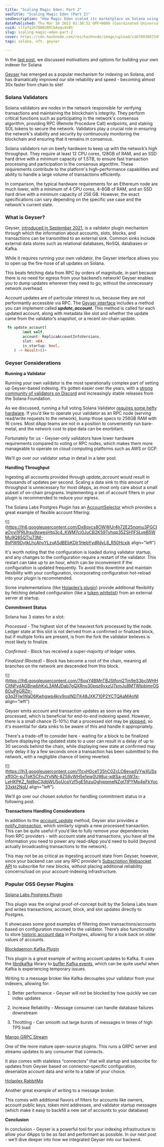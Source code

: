 ```yaml
---
title: "Scaling Magic Eden: Part 2"
seoTitle: "Scaling Magic Eden (Part 2)"
seoDescription: "How Magic Eden scaled its marketplace on Solana using Geyser, Kafka, Redis, and AWS Aurora (Part 2)"
datePublished: Thu Mar 16 2023 01:30:52 GMT+0000 (Coordinated Universal Time)
cuid: clfafq1h7000209lb4aqv4s8h
slug: scaling-magic-eden-part-2
cover: https://cdn.hashnode.com/res/hashnode/image/upload/v1678930072453/1f44460f-7f26-4a25-9801-af4eb29f65fe.jpeg
tags: solana, nft, geyser

---
```


In the [last post](https://eng.magiceden.dev/scaling-magic-eden-part-1), we discussed motivations and options for building your own indexer for Solana

[Geyser](https://docs.solana.com/developing/plugins/geyser-plugins) has emerged as a popular mechanism for indexing on Solana, and has dramatically improved our site reliability and speed - becoming almost 30x faster from chain to site!

### **Solana Validators**

Solana validators are nodes in the network responsible for verifying transactions and maintaining the blockchain's integrity. They perform critical functions such as participating in the network's consensus algorithm, providing RPC (Remote Procedure Call) endpoints, and staking SOL tokens to secure the network. Validators play a crucial role in ensuring the network's stability and security by continuously monitoring the blockchain and ensuring that it remains in consensus.

Solana validators run on beefy hardware to keep up with the network’s high throughput. They require at least 12 CPU cores, 128GB of RAM, and an SSD hard drive with a minimum capacity of 1.5TB, to ensure fast transaction processing and participation in the consensus algorithm. These requirements contribute to the platform's high-performance capabilities and ability to handle a large volume of transactions efficiently.

In comparison, the typical hardware requirements for an Ethereum node are much lower, with a minimum of 4 CPU cores, 4-8GB of RAM, and an SSD hard drive with a minimum capacity of 256 GB. However, the exact specifications can vary depending on the specific use case and the network's current state.

### **What is Geyser?**

Geyser, [introduced in September 2021](https://github.com/solana-labs/solana/pull/20047), is a validator plugin mechanism through which the information about accounts, slots, blocks, and transactions can be transmitted to an external sink. Common sinks include external data stores such as relational databases, NoSQL databases or Kafka.

While it requires running your own validator, the Geyser interface allows you to open up the fire-hose of all updates on Solana.

This beats fetching data from RPC by orders of magnitude, in part because there is no need for egress from your backend’s network! Geyser enables you to dump updates wherever they need to go, without the unnecessary network overhead.

Account updates are of particular interest to us, because they are not performantly accessible via RPC. The [Geyser interface](https://docs.rs/solana-geyser-plugin-interface/latest/solana_geyser_plugin_interface/geyser_plugin_interface/trait.GeyserPlugin.html#method.update_slot_status) includes a method you can implement called ***update\_account***. This method is called for each updated account, along with metadata like slot and whether the update came from the validator’s snapshot, or a recent on-chain update.

```rust
 fn update_account(
        &mut self,
        account: ReplicaAccountInfoVersions,
        slot: u64,
        is_startup: bool,
    ) -> Result<()>
```

### **Geyser Considerations**

**Running a Validator**

Running your own validator is the most operationally complex part of setting up Geyser-based indexing. It’s gotten easier over the years, with a [strong community of validators on Discord](https://discord.com/channels/428295358100013066/837340113067049050) and increasingly stable releases from the Solana Foundation.

As we discussed, running a full voting Solana Validator [requires some hefty hardware](https://docs.solana.com/running-validator/validator-reqs). If you’d like to operate your validator as an RPC node (serving read/write requests to the network), bump those specs to 256GB RAM with 16 cores. Most dApp teams are not in a position to conveniently run bare-metal, and the network cost to pipe data can be exorbitant.

Fortunately for us - Geyser-only validators have lower hardware requirements compared to voting or RPC nodes, which makes them more manageable to operate on cloud computing platforms such as AWS or GCP.

We’ll go over our validator setup in detail in a later post.

**Handling Throughput**

Ingesting all accounts provided through *update\_account* would result in thousands of updates per second. Scaling a data sink to this amount of throughput is unnecessary for most dApps, as most only care about a small subset of on-chain programs. Implementing a set of account filters in your plugin is recommended to reduce your egress.

The Solana Labs Postgres Plugin has an [AccountSelector](https://github.com/solana-labs/solana-accountsdb-plugin-postgres) which provides a great example of flexible account filtering:

![](https://lh6.googleusercontent.com/Dx8qvcs8OWWUr4h72E25nqmu3PGCIaOvvl1PRUhsu9xwesHtq3c4_KWM7cj0JuCB2K59Tvhqp35ZSH1FSLveB5WMu9Q85QTlu73M-8vPW9DytkLhcAhyYLzvASdBEbKDIr1HebYvdRdyL6_R50Hcxik align="left")

It's worth noting that the configuration is loaded during validator startup, and any changes to the configuration require a restart of the validator. This restart can take up to an hour, which can be inconvenient if the configuration is updated frequently. To avoid this downtime and maintain flexibility with your configuration, incorporating configuration hot-reload into your plugin is recommended.

Some implementations (like [Holaplex’s plugin](https://github.com/holaplex/indexer-geyser-plugin)) provide additional flexibility by fetching detailed configuration (like a [token whitelist](https://raw.githubusercontent.com/solana-labs/token-list/main/src/tokens/solana.tokenlist.json)) from an external server at startup.

**Commitment Status**

Solana has 3 states for a slot:

*Processed -* The highest slot of the heaviest fork processed by the node. Ledger state at this slot is not derived from a confirmed or finalized block, but if multiple forks are present, is from the fork the validator believes is most likely to finalize.

*Confirmed -* Block has received a super-majority of ledger votes.

*Finalized (Rooted) -* Block has become a root of the chain, meaning all branches on the network are descended from this block.

![](https://lh6.googleusercontent.com/76oqY4BMnTBJStfonj2Tm9eS3bclWHHCltNFvdAGBnwbhKxL3AMJDab7gQXRno30pqz6vxzU7smJu8MTWIpbjmrOS6OuPeGRZtr-g3q2FlwIWaD6Kwhgwp4kiv9oslNDTK48JXK710P2YCTQAaMAnNI align="left")

Geyser emits account and transaction updates as soon as they are processed, which is beneficial for end-to-end indexing speed. However, there is a small chance (5-10%) that a processed slot may be [skipped](https://docs.solana.com/terminology#skipped-slot), so it's essential for data sinks to be aware of this and handle it appropriately.

There's a trade-off to consider here - waiting for a block to be finalized before displaying the updated state to a user can result in a delay of up to 30 seconds behind the chain, while displaying new state at confirmed may only delay it by a few seconds once a transaction has been submitted to the network, with a negligible chance of being reverted.

![](https://lh3.googleusercontent.com/11cvH0ceT35hC0ZcLO8evadVYwXUSsxff0Or-pJTpK5CFnJYyNN-8Z58vWH5e1ew0U98uj-xdtSa-eLtW3x-LeHKPKZ_Nd8pCXdbWU5oUcpYzf5gE5hzuOghjppmeNZgt7tPYMp4pFkYoc33xkt2NgU align="left")

We’ll go over our chosen solution for handling commitment status in a following post.

**Transactions Handling Considerations**

In addition to the [*account\_update*](https://docs.rs/solana-geyser-plugin-interface/latest/solana_geyser_plugin_interface/geyser_plugin_interface/trait.GeyserPlugin.html#method.update_account) method, Geyser also provides a [*notify\_transaction*](https://docs.rs/solana-geyser-plugin-interface/latest/solana_geyser_plugin_interface/geyser_plugin_interface/trait.GeyserPlugin.html#method.notify_transaction), which similarly signals a new processed transaction. This can be quite useful if you’d like to fully remove your dependencies from RPC providers - with account state and transactions, you have all the information you need to power any read-dApp you’d need to build (beyond actually broadcasting transactions to the network).

This may not be as critical as ingesting account state from Geyser, however, since your backend can use any RPC provider’s [Subscription Websocket API](https://docs.solana.com/api/websocket#blocksubscribe) to subscribe for new blocks, without placing additional reliability concerns/load on your account-indexing infrastructure.

### **Popular OSS Geyser Plugins**

[Solana Labs Postgres Plugin](https://github.com/solana-labs/solana-accountsdb-plugin-postgres)

This plugin was the original proof-of-concept built by the Solana Labs team and writes transactions, account, block, and slot updates directly to Postgres.

It showcases some good examples of filtering down transactions/accounts based on configuration mounted to the validator. There’s also functionality to store [historic account data](https://github.com/solana-labs/solana-accountsdb-plugin-postgres#capture-historical-account-data) in Postgres, allowing for a look back on older values of accounts.

[Blockdaemon Kafka Plugin](https://github.com/Blockdaemon/solana-accountsdb-plugin-kafka)

This plugin is a great example of writing account updates to Kafka. It uses the [librdkafka](https://github.com/confluentinc/librdkafka) library to [buffer Kafka events](https://github.com/Blockdaemon/solana-accountsdb-plugin-kafka#buffering), which can be quite useful when Kafka is experiencing temporary issues.

Writing to a message broker like Kafka decouples your validator from your indexers, allowing for:

1. Better performance - Geyser will not be blocked by how quickly we can index updates
    
2. Increase Reliability - Message consumer can handle database failures downstream
    
3. Throttling - Can smooth out large bursts of messages in times of high TPS load
    

[Mango GRPC Stream](https://github.com/ckamm/solana-accountsdb-connector)

One of the more mature open-source plugins. This runs a GRPC server and streams updates to any consumer that connects.

It also comes with stateless “connectors” that will startup and subscribe for updates from Geyser based on connector-specific configuration, deserialize account data and write to a table of your choice.

[Holaplex RabbitMq](https://github.com/holaplex/indexer-geyser-plugin)

Another great example of writing to a message broker.

This comes with additional flavors of filters for accounts like owners, account public keys, token mint addresses, and validator startup messages (which make it easy to backfill a new set of accounts to your database)

**Conclusion**

In conclusion - Geyser is a powerful tool for your indexing infrastructure to allow your dApps to be as fast and performant as possible. In our next post - we’ll dive deeper into how we integrated Geyser into our backend.